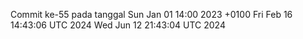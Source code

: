 Commit ke-55 pada tanggal Sun Jan 01 14:00 2023 +0100
Fri Feb 16 14:43:06 UTC 2024
Wed Jun 12 21:43:04 UTC 2024
